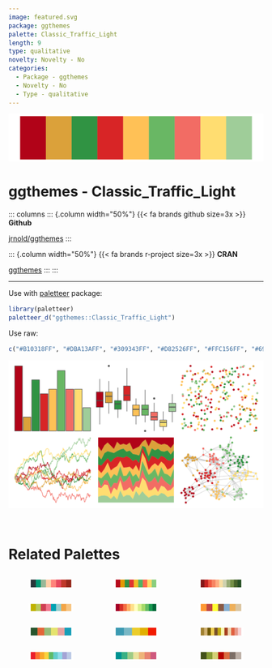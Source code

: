 ```yaml
---
image: featured.svg
package: ggthemes
palette: Classic_Traffic_Light
length: 9
type: qualitative
novelty: Novelty - No
categories:
  - Package - ggthemes
  - Novelty - No
  - Type - qualitative
---
```


![](featured.svg)

# ggthemes - Classic_Traffic_Light 

::: columns
::: {.column width="50%"}
{{< fa brands github size=3x >}}
**Github**

[jrnold/ggthemes](https://github.com/jrnold/ggthemes)
:::

::: {.column width="50%"}
{{< fa brands r-project size=3x >}}
**CRAN**

[ggthemes](https://CRAN.R-project.org/package=ggthemes)
:::
:::

<hr> 

Use with [paletteer](https://emilhvitfeldt.github.io/paletteer/) package:

```r
library(paletteer)
paletteer_d("ggthemes::Classic_Traffic_Light")
```

Use raw:

```r
c("#B10318FF", "#DBA13AFF", "#309343FF", "#D82526FF", "#FFC156FF", "#69B764FF", "#F26C64FF", "#FFDD71FF", "#9FCD99FF")
``` 

![](examples.png) 

<br>

# Related Palettes

<div class="list" style="display: grid; grid-template-columns: auto auto auto;"> <figure class="figure">
<a href="../../awtools/a_palette/"> <img src="../../awtools/a_palette/featured.svg" style="width: 100%;" class="figure-img"></a>
</figure> <figure class="figure">
<a href="../../ggthemes/Traffic/"> <img src="../../ggthemes/Traffic/featured.svg" style="width: 100%;" class="figure-img"></a>
</figure> <figure class="figure">
<a href="../../MetBrewer/Paquin/"> <img src="../../MetBrewer/Paquin/featured.svg" style="width: 100%;" class="figure-img"></a>
</figure> <figure class="figure">
<a href="../../ggthemes/Summer/"> <img src="../../ggthemes/Summer/featured.svg" style="width: 100%;" class="figure-img"></a>
</figure> <figure class="figure">
<a href="../../RColorBrewer/RdYlGn/"> <img src="../../RColorBrewer/RdYlGn/featured.svg" style="width: 100%;" class="figure-img"></a>
</figure> <figure class="figure">
<a href="../../tvthemes/AirNomads/"> <img src="../../tvthemes/AirNomads/featured.svg" style="width: 100%;" class="figure-img"></a>
</figure> <figure class="figure">
<a href="../../werpals/pan/"> <img src="../../werpals/pan/featured.svg" style="width: 100%;" class="figure-img"></a>
</figure> <figure class="figure">
<a href="../../wesanderson/Zissou1/"> <img src="../../wesanderson/Zissou1/featured.svg" style="width: 100%;" class="figure-img"></a>
</figure> <figure class="figure">
<a href="../../palettetown/staryu/"> <img src="../../palettetown/staryu/featured.svg" style="width: 100%;" class="figure-img"></a>
</figure> <figure class="figure">
<a href="../../ggthemes/Jewel_Bright/"> <img src="../../ggthemes/Jewel_Bright/featured.svg" style="width: 100%;" class="figure-img"></a>
</figure> <figure class="figure">
<a href="../../rcartocolor/Temps/"> <img src="../../rcartocolor/Temps/featured.svg" style="width: 100%;" class="figure-img"></a>
</figure> <figure class="figure">
<a href="../../NatParksPalettes/SmokyMtns/"> <img src="../../NatParksPalettes/SmokyMtns/featured.svg" style="width: 100%;" class="figure-img"></a>
</figure> 
</div>
